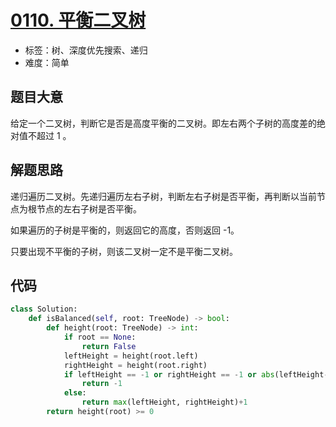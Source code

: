 # [0110. 平衡二叉树](https://leetcode-cn.com/problems/balanced-binary-tree/)

- 标签：树、深度优先搜索、递归
- 难度：简单

## 题目大意

给定一个二叉树，判断它是否是高度平衡的二叉树。即左右两个子树的高度差的绝对值不超过 1 。

## 解题思路

递归遍历二叉树。先递归遍历左右子树，判断左右子树是否平衡，再判断以当前节点为根节点的左右子树是否平衡。

如果遍历的子树是平衡的，则返回它的高度，否则返回 -1。

只要出现不平衡的子树，则该二叉树一定不是平衡二叉树。

## 代码

```Python
class Solution:
    def isBalanced(self, root: TreeNode) -> bool:
        def height(root: TreeNode) -> int:
            if root == None:
                return False
            leftHeight = height(root.left)
            rightHeight = height(root.right)
            if leftHeight == -1 or rightHeight == -1 or abs(leftHeight-rightHeight) > 1:
                return -1
            else:
                return max(leftHeight, rightHeight)+1
        return height(root) >= 0
```

